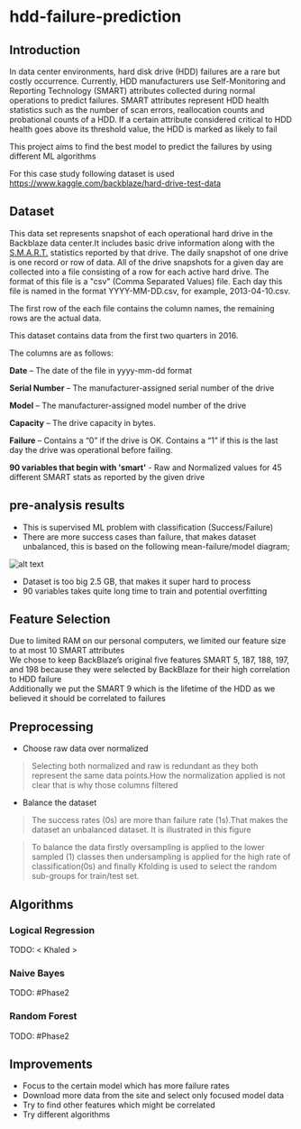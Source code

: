 # hdd-failure-prediction
## Introduction
In data center environments, hard disk drive (HDD) failures are a rare but costly occurrence.
Currently, HDD manufacturers use Self-Monitoring and Reporting Technology (SMART) attributes collected during normal
operations to predict failures. SMART attributes represent HDD health statistics such as the number of scan errors,
reallocation counts and probational counts of a HDD. If a certain attribute considered critical to HDD health goes
above its threshold value, the HDD is marked as likely to fail

This project aims to find the best model to predict the failures by using different ML algorithms

For this case study following dataset is used
https://www.kaggle.com/backblaze/hard-drive-test-data

## Dataset

This data set represents snapshot of each operational hard drive in the Backblaze data center.It includes basic drive information along with the [S.M.A.R.T.](https://en.wikipedia.org/wiki/S.M.A.R.T.) statistics reported by that drive. The daily snapshot of one drive is one record or row of data. All of the drive snapshots for a given day are collected into a file consisting of a row for each active hard drive. The format of this file is a "csv" (Comma Separated Values) file. Each day this file is named in the format YYYY-MM-DD.csv, for example, 2013-04-10.csv.

The first row of the each file contains the column names, the remaining rows are the actual data. 

This dataset contains data from the first two quarters in 2016.

The columns are as follows:

**Date** – The date of the file in yyyy-mm-dd format

**Serial Number** – The manufacturer-assigned serial number of the drive

**Model** – The manufacturer-assigned model number of the drive

**Capacity** – The drive capacity in bytes.

**Failure** – Contains a “0” if the drive is OK. Contains a “1” if this is the last day the drive was operational before failing.

**90 variables that begin with 'smart'** - Raw and Normalized values for 45 different SMART stats as reported by the given drive


## pre-analysis results
* This is supervised ML problem with classification (Success/Failure)
* There are more success cases than failure, that makes dataset unbalanced, this is based on the following mean-failure/model diagram; <br/>

![alt text](https://github.com/ilterpehlivan/hdd-failure-prediction/blob/master/Figure_1.png?raw=true "Medium Failure Graph")

* Dataset is too big 2.5 GB, that makes it super hard to process
* 90 variables takes quite long time to train and potential overfitting

## Feature Selection

Due to limited RAM on our personal computers, we limited our feature size to at most 10 SMART attributes <br/>
We chose to keep BackBlaze’s original five features SMART 5, 187, 188, 197, and 198 because they were selected by BackBlaze for their high correlation to HDD failure<br/>
Additionally we put the SMART 9 which is the lifetime of the HDD as we believed it should be correlated to failures

## Preprocessing

* Choose raw data over normalized
>Selecting both normalized and raw is redundant as they both represent the same data points.How the normalization applied is not clear that is why those columns filtered

* Balance the dataset
>The success rates (0s) are more than failure rate (1s).That makes the dataset an unbalanced dataset. It is illustrated in this figure 

>To balance the data firstly oversampling is applied to the lower sampled (1) classes then undersampling is applied for the high rate of classification(0s) and finally Kfolding is used to select the random sub-groups for train/test set.

## Algorithms

### Logical Regression

TODO: < Khaled >

### Naive Bayes
TODO: #Phase2

### Random Forest
TODO: #Phase2

## Improvements
* Focus to the certain model which has more failure rates
* Download more data from the site and select only focused model data
* Try to find other features which might be correlated
* Try different algorithms
